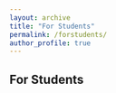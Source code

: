 ```yaml
---
layout: archive
title: "For Students"
permalink: /forstudents/
author_profile: true
---
```


## For Students
